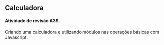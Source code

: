 ## Calculadora

#### Atividade de revisão A3S.

Criando uma calculadora e utilizando módulos nas operações básicas com Javascript.